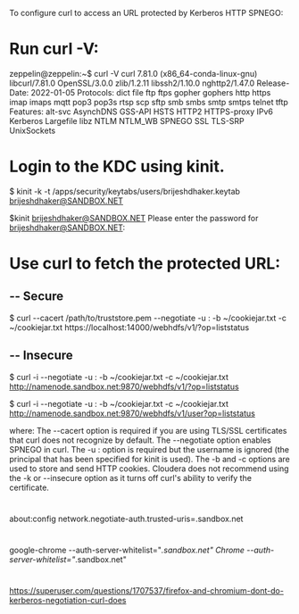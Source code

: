 To configure curl to access an URL protected by Kerberos HTTP SPNEGO:

# Run curl -V:
zeppelin@zeppelin:~$ curl -V
curl 7.81.0 (x86_64-conda-linux-gnu) libcurl/7.81.0 OpenSSL/3.0.0 zlib/1.2.11 libssh2/1.10.0 nghttp2/1.47.0
Release-Date: 2022-01-05
Protocols: dict file ftp ftps gopher gophers http https imap imaps mqtt pop3 pop3s rtsp scp sftp smb smbs smtp smtps telnet tftp
Features: alt-svc AsynchDNS GSS-API HSTS HTTP2 HTTPS-proxy IPv6 Kerberos Largefile libz NTLM NTLM_WB SPNEGO SSL TLS-SRP UnixSockets


# Login to the KDC using kinit.
$ kinit -k -t /apps/security/keytabs/users/brijeshdhaker.keytab brijeshdhaker@SANDBOX.NET

$kinit brijeshdhaker@SANDBOX.NET
Please enter the password for brijeshdhaker@SANDBOX.NET:

# Use curl to fetch the protected URL:
## -- Secure
$ curl --cacert /path/to/truststore.pem --negotiate -u : -b ~/cookiejar.txt -c ~/cookiejar.txt https://localhost:14000/webhdfs/v1/?op=liststatus

## -- Insecure
$ curl -i --negotiate -u : -b ~/cookiejar.txt -c ~/cookiejar.txt http://namenode.sandbox.net:9870/webhdfs/v1/?op=liststatus

$ curl -i --negotiate -u : -b ~/cookiejar.txt -c ~/cookiejar.txt http://namenode.sandbox.net:9870/webhdfs/v1/user?op=liststatus



where:
The --cacert option is required if you are using TLS/SSL certificates that curl does not recognize by default.
The --negotiate option enables SPNEGO in curl.
The -u : option is required but the username is ignored (the principal that has been specified for kinit is used).
The -b and -c options are used to store and send HTTP cookies.
Cloudera does not recommend using the -k or --insecure option as it turns off curl's ability to verify the certificate.

#
#
#
about:config
network.negotiate-auth.trusted-uris=.sandbox.net

#
#
google-chrome --auth-server-whitelist="*.sandbox.net"
Chrome --auth-server-whitelist="*.sandbox.net"

#
#
#

https://superuser.com/questions/1707537/firefox-and-chromium-dont-do-kerberos-negotiation-curl-does
